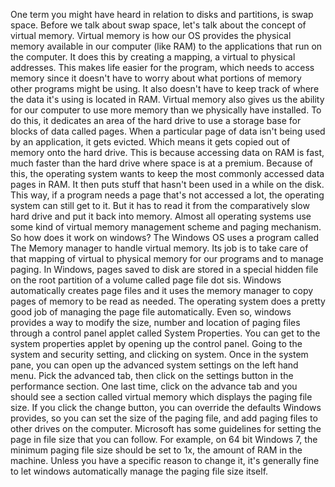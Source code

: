 One term you might have heard in relation to disks and partitions, is swap
space. Before we talk about swap space, let's talk about the concept of virtual
memory. Virtual memory is how our OS provides the physical memory available in
our computer (like RAM) to the applications that run on the computer. It does
this by creating a mapping, a virtual to physical addresses. This makes life
easier for the program, which needs to access memory since it doesn't have to
worry about what portions of memory other programs might be using. It also
doesn't have to keep track of where the data it's using is located in RAM.
Virtual memory also gives us the ability for our computer to use more memory
than we physically have installed. To do this, it dedicates an area of the hard
drive to use a storage base for blocks of data called pages. When a particular
page of data isn't being used by an application, it gets evicted. Which means it
gets copied out of memory onto the hard drive. This is because accessing data on
RAM is fast, much faster than the hard drive where space is at a premium.
Because of this, the operating system wants to keep the most commonly accessed
data pages in RAM. It then puts stuff that hasn't been used in a while on the
disk. This way, if a program needs a page that's not accessed a lot, the
operating system can still get to it. But it has to read it from the
comparatively slow hard drive and put it back into memory. Almost all operating
systems use some kind of virtual memory management scheme and paging mechanism.
So how does it work on windows? The Windows OS uses a program called The Memory
manager to handle virtual memory. Its job is to take care of that mapping of
virtual to physical memory for our programs and to manage paging. In Windows,
pages saved to disk are stored in a special hidden file on the root partition of
a volume called page file dot sis. Windows automatically creates page files and
it uses the memory manager to copy pages of memory to be read as needed. The
operating system does a pretty good job of managing the page file automatically.
Even so, windows provides a way to modify the size, number and location of
paging files through a control panel applet called System Properties. You can
get to the system properties applet by opening up the control panel. Going to
the system and security setting, and clicking on system. Once in the system
pane, you can open up the advanced system settings on the left hand menu. Pick
the advanced tab, then click on the settings button in the performance section.
One last time, click on the advance tab and you should see a section called
virtual memory which displays the paging file size. If you click the change
button, you can override the defaults Windows provides, so you can set the size
of the paging file, and add paging files to other drives on the computer.
Microsoft has some guidelines for setting the page in file size that you can
follow. For example, on 64 bit Windows 7, the minimum paging file size should be
set to 1x, the amount of RAM in the machine. Unless you have a specific reason
to change it, it's generally fine to let windows automatically manage the paging
file size itself.